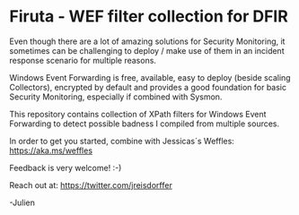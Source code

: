 # Firuta - WEF filter collection for DFIR

Even though there are a lot of amazing solutions for Security Monitoring, 
it sometimes can be challenging to deploy / make use of them in an incident response
scenario for multiple reasons.

Windows Event Forwarding is free, available, easy to deploy (beside scaling Collectors),
encrypted by default and provides a good foundation for basic Security Monitoring, 
especially if combined with Sysmon.

This repository contains collection of XPath filters for Windows Event Forwarding to detect possible badness
I compiled from multiple sources.

In order to get you started, combine with Jessicas´s Weffles: https://aka.ms/weffles 

Feedback is very welcome! :-)

Reach out at: https://twitter.com/jreisdorffer

-Julien
